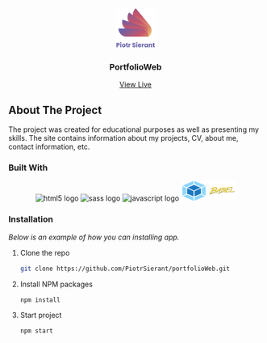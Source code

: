<div align="center">
  <a href="https://github.com/othneildrew/Best-README-Template">
    <img src="public/images/logo_darkblue.svg" alt="Logo" width="80" height="80">
  </a>

<h3 align="center">PortfolioWeb</h3>

  <p align="center">
    <a href="https://piotrsierant.github.io/portfolioWeb/">View Live</a>
  </p>
</div>

<!-- ABOUT THE PROJECT -->
## About The Project

The project was created for educational purposes as well as presenting my skills. The site contains information about my projects, CV, about me, contact information, etc.



### Built With

<div align="center">
  <img src="https://cdn.jsdelivr.net/gh/devicons/devicon/icons/html5/html5-original.svg" height="40" width="52" alt="html5 logo"  />
  <img src="https://cdn.jsdelivr.net/gh/devicons/devicon/icons/sass/sass-original.svg" height="40" width="52" alt="sass logo"  />
  <img src="https://cdn.jsdelivr.net/gh/devicons/devicon/icons/javascript/javascript-original.svg" height="40" width="52" alt="javascript logo"  />
  <img src="https://raw.githubusercontent.com/devicons/devicon/1119b9f84c0290e0f0b38982099a2bd027a48bf1/icons/webpack/webpack-original.svg" height="40" width="52" alt="webpack logo"  />
  <img src="https://raw.githubusercontent.com/devicons/devicon/1119b9f84c0290e0f0b38982099a2bd027a48bf1/icons/babel/babel-original.svg" height="40" width="52" alt="babel logo"  />
  </div>



### Installation

_Below is an example of how you can  installing app._

1. Clone the repo
   ```sh
   git clone https://github.com/PiotrSierant/portfolioWeb.git
   ```
2. Install NPM packages
   ```sh
   npm install
   ```
3. Start project
   ```sh
   npm start
   ```

